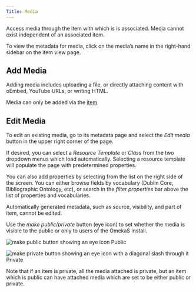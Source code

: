 ```yaml
---
Title: Media
---
```

Access media through the item with which is is associated. Media cannot exist independent of an associated item. 

To view the metadata for media, click on the media’s name in the  right-hand sidebar on the item view page. 

## Add Media

Adding media includes uploading a file, or directly attaching content with oEmbed, YouTube URLs, or writing HTML.

Media can only be added via the [item]({{site.url}}{{site.baseurl}}/content/items.md). 

## Edit Media
To edit an existing media, go to its metadata page and select the *Edit media* button in the upper right corner of the page. 

If desired, you can select a *Resource Template* or *Class* from the two dropdown menus which load automatically. Selecting a resource template will populate the page with predetermined properties.

You can also add properties by selecting from the list on the right side of the screen. You can either browse fields by vocabulary (Dublin Core, Bibliographic Ontology, etc), or search in the *filter properties* bar above the list of properties and vocabularies.

Automatically generated metadata, such as source, visibility, and part of item, cannot be edited. 

Use the *make public/private* button (eye icon) to set whether the media is visible to the public or only to users of the OmekaS install. 

![make public button showing an eye icon]({{site.url}}{{site.baseurl}}/content/contentfiles/item_public.png) Public 

![make private button showing an eye icon with a diagonal slash through it]({{site.url}}{{site.baseurl}}/content/contentfiles/item_private.png)  Private

Note that if an item is private, all the media attached is private, but an item which is public can have attached media which are set to be either public or private.
